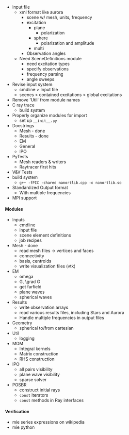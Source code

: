 

* Input file
	* xml format like aurora
		* scene w/ mesh, units, frequency
		* excitation
			* plane
				* polarization
			* sphere
				* polarization and amplitude
			* multi
		* Observation angles
	* Need SceneDefinitions module
		* need excitation types
		* specify observations
		* frequency parsing
		* angle sweeps
* Revise input system
	* cmdline > Input file
	* scenes > contained excitations > global excitations
* Remove 'Util' from module names
* C ray trace
	* build system
* Properly organize modules for import
	* set up `__init__.py`
* Docstrings
	* Mesh - done
	* Results - done
	* EM
	* General
	* IPO
* PyTests
	* Mesh readers & writers
	* Raytracer first hits
* V&V Tests
* build system
	* `g++ -fPIC -shared nanortlib.cpp -o nanortlib.so`
* Standardized Output format
	* With multiple frequencies
* MPI support


#### Modules
* Inputs
	* cmdline
	* input file
	* scene element definitions
	* job recipes
* Mesh - done
	* read mesh files -> vertices and faces
	* connectivity
	* basis, centroids
	* write visualization files (vtk)
* EM
	* omega
	* G, \grad G
	* get farfield
	* plane waves
	* spherical waves
* Results
	* write observation arrays
	* read various results files, including Stars and Aurora
	* Handle multiple frequencies in output files
* Geometry
	* spherical to/from cartesian
* Util
	* logging
* MOM
	* Integral kernels
	* Matrix construction
	* RHS construction
* IPO
	* all pairs visibility
	* plane wave visibility
	* sparse solver
* POSBR
	* construct initial rays
	* `const` iterators
	* `const` methods in Ray interfaces


#### Verification
* mie series expressions on wikipedia
* mie python

